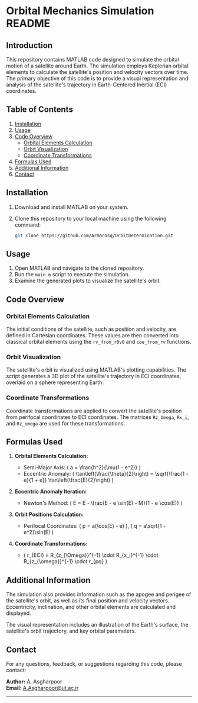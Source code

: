 # Orbital Mechanics Simulation README

## Introduction

This repository contains MATLAB code designed to simulate the orbital motion of a satellite around Earth. The simulation employs Keplerian orbital elements to calculate the satellite's position and velocity vectors over time. The primary objective of this code is to provide a visual representation and analysis of the satellite's trajectory in Earth-Centered Inertial (ECI) coordinates.

## Table of Contents

1. [Installation](#installation)
2. [Usage](#usage)
3. [Code Overview](#code-overview)
    - [Orbital Elements Calculation](#orbital-elements-calculation)
    - [Orbit Visualization](#orbit-visualization)
    - [Coordinate Transformations](#coordinate-transformations)
4. [Formulas Used](#formulas-used)
5. [Additional Information](#additional-information)
6. [Contact](#contact)

## Installation

1. Download and install MATLAB on your system.
2. Clone this repository to your local machine using the following command:

   ```bash
   git clone https://github.com/Armanasq/OrbitDetermination.git
   ```

## Usage

1. Open MATLAB and navigate to the cloned repository.
2. Run the `main.m` script to execute the simulation.
3. Examine the generated plots to visualize the satellite's orbit.

## Code Overview

### Orbital Elements Calculation

The initial conditions of the satellite, such as position and velocity, are defined in Cartesian coordinates. These values are then converted into classical orbital elements using the `rv_from_r0v0` and `coe_from_rv` functions.

### Orbit Visualization

The satellite's orbit is visualized using MATLAB's plotting capabilities. The script generates a 3D plot of the satellite's trajectory in ECI coordinates, overlaid on a sphere representing Earth.

### Coordinate Transformations

Coordinate transformations are applied to convert the satellite's position from perifocal coordinates to ECI coordinates. The matrices `Rz_Omega`, `Rx_i`, and `Rz_omega` are used for these transformations.

## Formulas Used

1. **Orbital Elements Calculation:**
    - Semi-Major Axis: \( a = \frac{h^2}{\mu(1 - e^2)} \)
    - Eccentric Anomaly: \( \tan\left(\frac{\theta}{2}\right) = \sqrt{\frac{1 - e}{1 + e}} \tan\left(\frac{E}{2}\right) \)

2. **Eccentric Anomaly Iteration:**
    - Newton's Method: \( E = E - \frac{E - e \sin(E) - M}{1 - e \cos(E)} \)

3. **Orbit Positions Calculation:**
    - Perifocal Coordinates: \( p = a(\cos(E) - e) \), \( q = a\sqrt{1 - e^2}\sin(E) \)

4. **Coordinate Transformations:**
    - \( r_{ECI} = R_{z_{\Omega}}^{-1} \cdot R_{x_i}^{-1} \cdot R_{z_{\omega}}^{-1} \cdot r_{pq} \)

## Additional Information

The simulation also provides information such as the apogee and perigee of the satellite's orbit, as well as its final position and velocity vectors. Eccentricity, inclination, and other orbital elements are calculated and displayed.

The visual representation includes an illustration of the Earth's surface, the satellite's orbit trajectory, and key orbital parameters.

## Contact

For any questions, feedback, or suggestions regarding this code, please contact:

**Author:** A. Asgharpoor  
**Email:** A.Asgharpoor@ut.ac.ir

---
